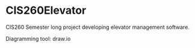 # CIS260Elevator
CIS260 Semester long project developing elevator management software. 

Diagramming tool: draw.io  

